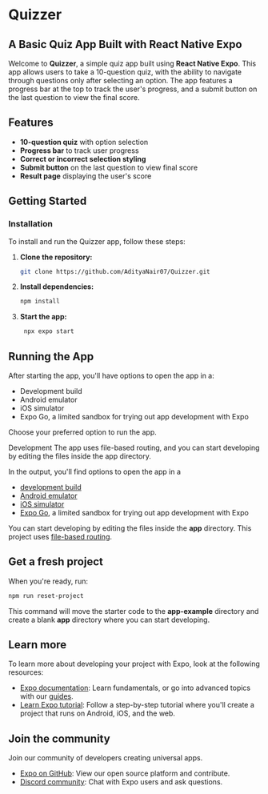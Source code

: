 # Quizzer

## A Basic Quiz App Built with React Native Expo

Welcome to **Quizzer**, a simple quiz app built using **React Native Expo**. This app allows users to take a 10-question quiz, with the ability to navigate through questions only after selecting an option. The app features a progress bar at the top to track the user's progress, and a submit button on the last question to view the final score.

## Features

- **10-question quiz** with option selection
- **Progress bar** to track user progress
- **Correct or incorrect selection styling**
- **Submit button** on the last question to view final score
- **Result page** displaying the user's score

## Getting Started

### Installation

To install and run the Quizzer app, follow these steps:

1. **Clone the repository:**

   ```bash
   git clone https://github.com/AdityaNair07/Quizzer.git


2. **Install dependencies:**

   ```bash
   npm install
   ```

3. **Start the app:**

   ```bash
    npx expo start
   ```

## Running the App

After starting the app, you'll have options to open the app in a:

- Development build
- Android emulator
- iOS simulator
- Expo Go, a limited sandbox for trying out app development with Expo

Choose your preferred option to run the app.

Development
The app uses file-based routing, and you can start developing by editing the files inside the app directory.

In the output, you'll find options to open the app in a

- [development build](https://docs.expo.dev/develop/development-builds/introduction/)
- [Android emulator](https://docs.expo.dev/workflow/android-studio-emulator/)
- [iOS simulator](https://docs.expo.dev/workflow/ios-simulator/)
- [Expo Go](https://expo.dev/go), a limited sandbox for trying out app development with Expo

You can start developing by editing the files inside the **app** directory. This project uses [file-based routing](https://docs.expo.dev/router/introduction).

## Get a fresh project

When you're ready, run:

```bash
npm run reset-project
```

This command will move the starter code to the **app-example** directory and create a blank **app** directory where you can start developing.

## Learn more

To learn more about developing your project with Expo, look at the following resources:

- [Expo documentation](https://docs.expo.dev/): Learn fundamentals, or go into advanced topics with our [guides](https://docs.expo.dev/guides).
- [Learn Expo tutorial](https://docs.expo.dev/tutorial/introduction/): Follow a step-by-step tutorial where you'll create a project that runs on Android, iOS, and the web.

## Join the community

Join our community of developers creating universal apps.

- [Expo on GitHub](https://github.com/expo/expo): View our open source platform and contribute.
- [Discord community](https://chat.expo.dev): Chat with Expo users and ask questions.
